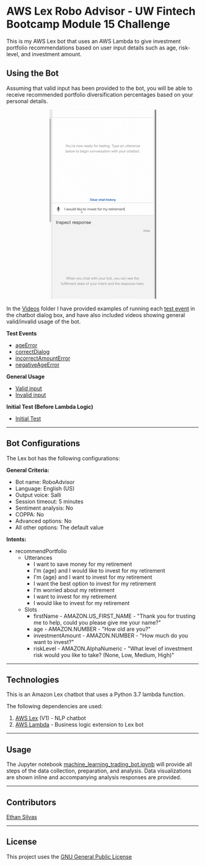# AWS Lex Robo Advisor - UW Fintech Bootcamp Module 15 Challenge

This is my AWS Lex bot that uses an AWS Lambda to give investment portfolio recommendations based on user input details such as age, risk-level, and investment amount. 

## Using the Bot

Assuming that valid input has been provided to the bot, you will be able to receive recommended portfolio diversification percentages based on your personal details. 

<p align="center">
  <img src="./Videos/general_usage.gif" alt="Gif showing general usage of inputing your age, risk-level, and investment amount and the bot responding with outputs such as “60% bonds (AGG), 40% equities (SPY)” or “20% bonds (AGG), 80% equities (SPY)" />
</p>

In the [Videos](./Videos/) folder I have provided examples of running each [test event](./Test_Events/) in the chatbot dialog box, and have also included videos showing general valid/invalid usage of the bot.

**Test Events**
* [ageError](./Videos/age_error_test.mov)
* [correctDialog](./Videos/correct_dialog_test.mov)
* [incorrectAmountError](./Videos/incorrect_amount_error_test.mov)
* [negativeAgeError](./Videos/negative_age_error_test.mov)

**General Usage**
* [Valid input](./Videos/valid_input_test.mov)
* [Invalid input](./Videos/invalid_input_test.mov)

**Initial Test (Before Lambda Logic)**
* [Initial Test](./Videos/initial_roboadvisor_test.mov)

---

## Bot Configurations

The Lex bot has the following configurations: 

**General Criteria:**
* Bot name: RoboAdvisor
* Language: English (US)
* Output voice: Salli
* Session timeout: 5 minutes
* Sentiment analysis: No
* COPPA: No
* Advanced options: No
* All other options: The default value

**Intents:**
* recommendPortfolio
    * Utterances
        * I want to save money for my retirement
        * I'm {age} and I would like to invest for my retirement
        * I'm ​{age} and I want to invest for my retirement
        * I want the best option to invest for my retirement
        * I'm worried about my retirement
        * I want to invest for my retirement
        * I would like to invest for my retirement
    * Slots
        * firstName - AMAZON.US_FIRST_NAME - "Thank you for trusting me to help, could you please give me your name?"
        * age - AMAZON.NUMBER - "How old are you?"
        * investmentAmount - AMAZON.NUMBER - "How much do you want to invest?"
        * riskLevel - AMAZON.AlphaNumeric - "What level of investment risk would you like to take? (None, Low, Medium, High)"

---

## Technologies

This is an Amazon Lex chatbot that uses a Python 3.7 lambda function. 

The following dependencies are used: 
1. [AWS Lex](https://aws.amazon.com/lex/) (V1) - NLP chatbot 
2. [AWS Lambda](https://aws.amazon.com/lambda/) - Business logic extension to Lex bot

---

## Usage

The Jupyter notebook [machine_learning_trading_bot.ipynb](./machine_learning_trading_bot.ipynb) will provide all steps of the data collection, preparation, and analysis. Data visualizations are shown inline and accompanying analysis responses are provided.

---

## Contributors

[Ethan Silvas](https://github.com/ethansilvas)

---

## License

This project uses the [GNU General Public License](https://choosealicense.com/licenses/gpl-3.0/)